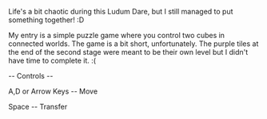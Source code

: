 Life's a bit chaotic during this Ludum Dare, but I still managed to put something together! :D

My entry is a simple puzzle game where you control two cubes in connected worlds. The game is a bit short, unfortunately. The purple tiles at the end of the second stage were meant to be their own level but I didn't have time to complete it. :(

-- Controls --

A,D or Arrow Keys -- Move

Space -- Transfer
